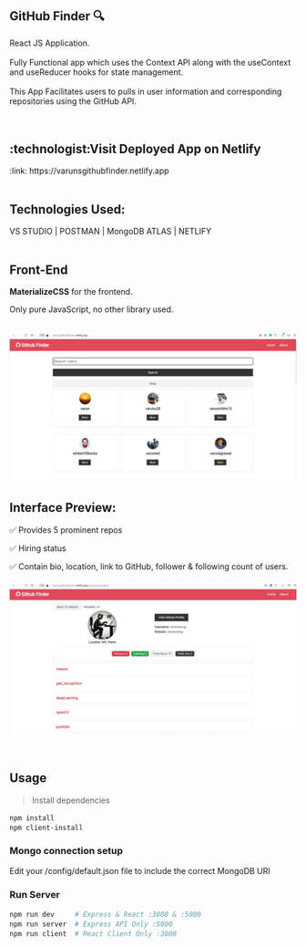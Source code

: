 # <h2>GitHub Finder :mag: </h2>
<summary>React JS Application.</summary><br>
<summary>Fully Functional app which uses the Context API along with the useContext and useReducer hooks for state management.</summary><br>
<summary>This App Facilitates users to  pulls in user information and corresponding repositories using the GitHub API.</summary> <br><br>

<h2>:technologist:Visit  Deployed  App on Netlify</h2>
:link: https://varunsgithubfinder.netlify.app
 <br><br>
 
## Technologies Used: 
VS STUDIO | POSTMAN | MongoDB ATLAS | NETLIFY <br><br>

## Front-End
<b>MaterializeCSS</b> for the frontend.

Only pure JavaScript, no other library used.<br>
<br>

<img src="https://github.com/varunswing/github_finder/blob/master/images/home.jpg"/>
<br>

 
## Interface Preview:
:white_check_mark: Provides 5 prominent repos <br>

:white_check_mark: Hiring status <br>

:white_check_mark: Contain bio, location, link to GitHub, follower & following count of users.<br>
<br>
<img src="https://github.com/varunswing/github_finder/blob/master/images/end.jpg"/>


<br>

## Usage

>Install dependencies

```bash
npm install
npm client-install
```

### Mongo connection setup

Edit your /config/default.json file to include the correct MongoDB URI

### Run Server

```bash
npm run dev     # Express & React :3000 & :5000
npm run server  # Express API Only :5000
npm run client  # React Client Only :3000
```
